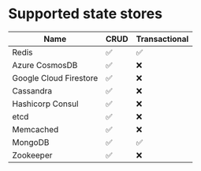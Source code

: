 # Supported state stores 


| Name  | CRUD | Transactional
| ------------- | -------|------ |
| Redis  | :white_check_mark:  | :white_check_mark: |
| Azure CosmosDB | :white_check_mark: | :x: |
| Google Cloud Firestore | :white_check_mark: | :x: |
| Cassandra | :white_check_mark: | :x: |
| Hashicorp Consul | :white_check_mark: | :x: |
| etcd | :white_check_mark: | :x: |
| Memcached | :white_check_mark: | :x: |
| MongoDB | :white_check_mark: | :white_check_mark: |
| Zookeeper | :white_check_mark: | :x: |
